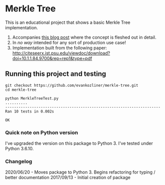 # Merkle Tree

This is an educational project that shows a basic Merkle Tree implementation. 

1. Accompanies [this blog post](https://medium.com/@evankozliner/merkle-tree-introduction-4c44250e2da7) where the concept is fleshed out in detail.
2. In *no way* intended for any sort of production use case!
3. Implementation built from the following paper: http://citeseerx.ist.psu.edu/viewdoc/download?doi=10.1.1.84.9700&rep=rep1&type=pdf


## Running this project and testing

```
git checkout https://github.com/evankozliner/merkle-tree.git
cd merkle-tree

python MerkleTreeTest.py
..........
----------------------------------------------------------------------
Ran 10 tests in 0.002s

OK
```

### Quick note on Python version

I've upgraded the version on this package to Python 3. I've tested under Python
3.6.10. 

### Changelog

2020/06/20 - Moves package to Python 3. Begins refactoring for typing / better documentation
2017/09/13 - Initial creation of package


